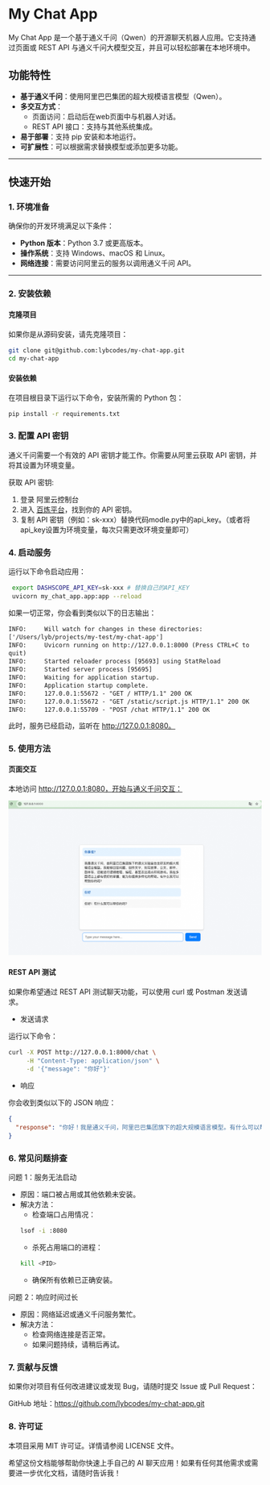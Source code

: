# My Chat App

My Chat App 是一个基于通义千问（Qwen）的开源聊天机器人应用。它支持通过页面或 REST API 与通义千问大模型交互，并且可以轻松部署在本地环境中。

## 功能特性

- **基于通义千问**：使用阿里巴巴集团的超大规模语言模型（Qwen）。
- **多交互方式**：
  - 页面访问：启动后在web页面中与机器人对话。
  - REST API 接口：支持与其他系统集成。
- **易于部署**：支持 pip 安装和本地运行。
- **可扩展性**：可以根据需求替换模型或添加更多功能。

---

## 快速开始

### **1. 环境准备**

确保你的开发环境满足以下条件：
- **Python 版本**：Python 3.7 或更高版本。
- **操作系统**：支持 Windows、macOS 和 Linux。
- **网络连接**：需要访问阿里云的服务以调用通义千问 API。

---

### **2. 安装依赖**

#### **克隆项目**
如果你是从源码安装，请先克隆项目：
```bash
git clone git@github.com:lybcodes/my-chat-app.git
cd my-chat-app
```
#### **安装依赖**
在项目根目录下运行以下命令，安装所需的 Python 包：
```bash
pip install -r requirements.txt
```

### **3. 配置 API 密钥**

通义千问需要一个有效的 API 密钥才能工作。你需要从阿里云获取 API 密钥，并将其设置为环境变量。

获取 API 密钥:

1. 登录 阿里云控制台
2. 进入 [百炼平台](https://bailian.console.aliyun.com)，找到你的 API 密钥。
3. 复制 API 密钥（例如：sk-xxx）替换代码modle.py中的api_key。（或者将api_key设置为环境变量，每次只需更改环境变量即可）

### **4. 启动服务**

运行以下命令启动应用：
```bash
 export DASHSCOPE_API_KEY=sk-xxx # 替换自己的API_KEY
 uvicorn my_chat_app.app:app --reload
```
如果一切正常，你会看到类似以下的日志输出：
```text
INFO:     Will watch for changes in these directories: ['/Users/lyb/projects/my-test/my-chat-app']
INFO:     Uvicorn running on http://127.0.0.1:8000 (Press CTRL+C to quit)
INFO:     Started reloader process [95693] using StatReload
INFO:     Started server process [95695]
INFO:     Waiting for application startup.
INFO:     Application startup complete.
INFO:     127.0.0.1:55672 - "GET / HTTP/1.1" 200 OK
INFO:     127.0.0.1:55672 - "GET /static/script.js HTTP/1.1" 200 OK
INFO:     127.0.0.1:55709 - "POST /chat HTTP/1.1" 200 OK

```
此时，服务已经启动，监听在 http://127.0.0.1:8080。

### **5. 使用方法**

#### **页面交互**
本地访问 http://127.0.0.1:8080，开始与通义千问交互：

![本地图片](my_chat_app/static/img.png)

#### **REST API 测试**
如果你希望通过 REST API 测试聊天功能，可以使用 curl 或 Postman 发送请求。

- 发送请求

运行以下命令：
```bash
curl -X POST http://127.0.0.1:8000/chat \
     -H "Content-Type: application/json" \
     -d '{"message": "你好"}'

```
- 响应

你会收到类似以下的 JSON 响应：
```json
{
  "response": "你好！我是通义千问，阿里巴巴集团旗下的超大规模语言模型。有什么可以帮你的吗？"
}
```
### **6. 常见问题排查**
问题 1：服务无法启动
- 原因：端口被占用或其他依赖未安装。
- 解决方法： 
    - 检查端口占用情况：
  ```bash
  lsof -i :8080
  ```
  - 杀死占用端口的进程：
  ```bash
  kill <PID>
  ```
  - 确保所有依赖已正确安装。

问题 2：响应时间过长

- 原因：网络延迟或通义千问服务繁忙。
- 解决方法：
    - 检查网络连接是否正常。
    - 如果问题持续，请稍后再试。

### **7. 贡献与反馈**
如果你对项目有任何改进建议或发现 Bug，请随时提交 Issue 或 Pull Request：

GitHub 地址：https://github.com/lybcodes/my-chat-app.git

### **8. 许可证**
本项目采用 MIT 许可证。详情请参阅 LICENSE 文件。


希望这份文档能够帮助你快速上手自己的 AI 聊天应用！如果有任何其他需求或需要进一步优化文档，请随时告诉我！

